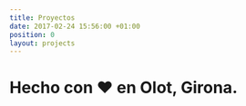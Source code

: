 ```yaml
---
title: Proyectos
date: 2017-02-24 15:56:00 +01:00
position: 0
layout: projects
---
```


# Hecho con ❤️️ en Olot, Girona.